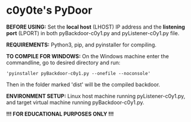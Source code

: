 # c0y0te's PyDoor


**BEFORE USING:**
Set the __local host__ (LHOST) IP address and the __listening port__ (LPORT) in both pyBackdoor-c0y1.py and pyListener-c0y1.py file.




**REQUIREMENTS:**
Python3, pip, and pyinstaller for compiling.




**TO COMPILE FOR WINDOWS:**
On the Windows machine enter the commandline, go to desired directory and run: 

    'pyinstaller pyBackdoor-c0y1.py --onefile --noconsole'

Then in the folder marked 'dist' will be the compiled backdoor.




**ENVIRONMENT SETUP:**
Linux host machine running pyListener-c0y1.py, and target virtual machine running pyBackdoor-c0y1.py.




**!!! FOR EDUCATIONAL PURPOSES ONLY !!!**
